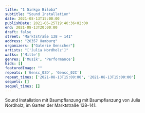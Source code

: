 ```yaml
---
title: "1 Ginkgo Biloba"
subtitle: "Sound Installation"
date: 2021-08-13T15:00:00
publishDate: 2021-06-25T19:40:36+02:00
end: 2021-08-13T20:00:00
draft: false
street: "Marktstraße 138 – 141"
address: "20357 Hamburg"
organizers: ["Galerie Genscher"]
artists: "['Julia Nordholz']"
walks: ['Mitte']
genres: ['Musik', 'Performance']
kids: []
featuredImage: ""
repeats: ['Gensc_02D', 'Gensc_02C']
repeat_times: ['2021-08-13T15:00:00', '2021-08-13T15:00:00']
sequels: []
sequel_times: []
---
```


Sound Installation mit Baumpflanzung mit Baumpflanzung von Julia Nordholz, im Garten der Marktstraße 138–141.